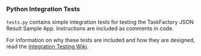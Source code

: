 ### Python Integration Tests

```tests.py``` contains simple integration tests for testing the TaskFactory JSON Result Sample App. Instructions are included as comments in code.

For information on why these tests are included and how they are designed, read the [Integration Testing Wiki](https://github.com/cytoscape/cytoscape-automation/wiki/App-Developers:-Integration-Testing).
